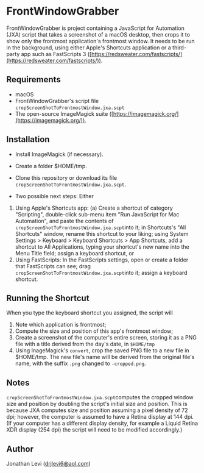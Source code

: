 # FrontWindowGrabber

FrontWindowGrabber is project containing a JavaScript for Automation (JXA) script that takes a screenshot of a macOS desktop, then crops it to show only the frontmost application's frontmost window. It needs to be run in the background, using either Apple's Shortcuts application or a third-party app such as FastScripts 3 ([https://redsweater.com/fastscripts/](https://redsweater.com/fastscripts/)).

## Requirements

- macOS
- FrontWindowGrabber's script file `cropScreenShotToFrontmostWindow.jxa.scpt`
- The open-source ImageMagick suite ([https://imagemagick.org/](https://imagemagick.org/)).

## Installation
- Install ImageMagick (if necessary).

- Create a folder $HOME/tmp.

- Clone this repository or download its file `cropScreenShotToFrontmostWindow.jxa.scpt`.

- Two possible next steps: Either

1. Using Apple's Shortcuts app: (a) Create a shortcut of category "Scripting", double-click sub-menu item "Run JavaScript for Mac Automation", and paste the contents of `cropScreenShotToFrontmostWindow.jxa.scpt`into it; in Shortcuts's "All Shortcuts" window, rename this shortcut to your liking; using System Settings > Keyboard > Keyboard Shortcuts > App Shortcuts, add a shortcut to All Applications, typing your shortcut's new name into the Menu Title field; assign a keyboard shortcut, or
2. Using FastScripts: In the FastScripts settings, open or create a folder that FastScripts can see; drag `cropScreenShotToFrontmostWindow.jxa.scpt`into it; assign a keyboard shortcut.

## Running the Shortcut

When you type the keyboard shortcut you assigned, the script will

1. Note which application is frontmost;
2. Compute the size and position of this app's frontmost window;
3. Create a screenshot of the computer's entire screen, storing it as a PNG file with a title derived from the day's date, in `$HOME/tmp`
4. Using InageMagick's `convert`, crop the saved PNG file to a new file in $HOME/tmp. The new file's name will be derived from the original file's name, with the suffix `.png` changed to `-cropped.png`.

## Notes

`cropScreenShotToFrontmostWindow.jxa.scpt`computes the cropped window size and position by doubling the script's initial size and position. This is because JXA computes size and position assuming a pixel density of 72 dpi; however, the computer is assumed to have a Retina display at 144 dpi. (If your computer has a different display density, for example a Liquid Retina XDR display (254 dpi) the script will need to be modified accordingly.)

## Author

Jonathan Levi ([drjlevi6@aol.com](drjlevi6@aol.com))
